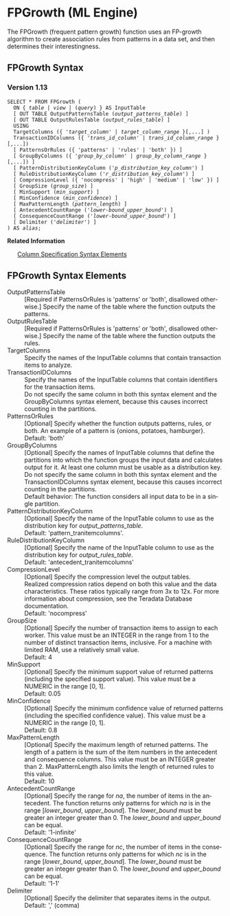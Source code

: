 <html><head></head><body><div class="nested0" aria-labelledby="ariaid-title1" topicindex="1" topicid="hkq1507748964948" id="hkq1507748964948"><h1 class="title topictitle1" id="ariaid-title1">FPGrowth (ML Engine)</h1><div class="body conbody">
<p class="p">The FPGrowth (frequent pattern growth) function uses an FP-growth algorithm to create association rules from patterns in a data set, and then determines their interestingness.</p></div><div class="topic reference nested1" aria-labelledby="ariaid-title2" topicindex="2" topicid="ppg1507749188210" xml:lang="en-us" lang="en-us" id="ppg1507749188210">
<h2 class="title topictitle2" id="ariaid-title2">FPGrowth Syntax</h2><div class="body refbody"><div class="section" id="ppg1507749188210__section_N1000E_N1000C_N10001">
<h3 class="title sectiontitle">Version <span>1.13</span></h3><pre class="pre codeblock" xml:space="preserve"><code>SELECT * FROM FPGrowth (
  <span>ON { <var class="keyword varname">table</var> | <var class="keyword varname">view</var> | (<var class="keyword varname">query</var>) }</span> AS InputTable
  [ OUT TABLE OutputPatternsTable (<var class="keyword varname">output_patterns_table</var>) ]
  [ OUT TABLE OutputRulesTable (<var class="keyword varname">output_rules_table</var>) ]
  USING
  TargetColumns ({ '<var class="keyword varname">target_column</var>' | <var class="keyword varname">target_column_range</var> }[,...] )
  TransactionIDColumns ({ '<var class="keyword varname">trans_id_column</var>' | <var class="keyword varname">trans_id_column_range</var> }[,...])
  [ PatternsOrRules ({ 'patterns' | 'rules' | 'both' }) ]
  [ GroupByColumns ({ '<var class="keyword varname">group_by_column</var>' | <var class="keyword varname">group_by_column_range</var> }[,...]) ]
  [ PatternDistributionKeyColumn ('<var class="keyword varname">p_distribution_key_column</var>') ]
  [ RuleDistributionKeyColumn ('<var class="keyword varname">r_distribution_key_column</var>') ]
  [ CompressionLevel ({ 'nocompress' | 'high' | 'medium' | 'low' }) ]
  [ GroupSize (<var class="keyword varname">group_size</var>) ]
  [ MinSupport (<var class="keyword varname">min_support</var>) ]
  [ MinConfidence (<var class="keyword varname">min_confidence</var>) ]
  [ MaxPatternLength (<var class="keyword varname">pattern_length</var>) ]
  [ AntecedentCountRange ('<var class="keyword varname">lower-bound_upper_bound</var>') ]
  [ ConsequenceCountRange ('<var class="keyword varname">lower-bound_upper_bound</var>') ]
  [ Delimiter ('<var class="keyword varname">delimiter</var>') ]
) AS <var class="keyword varname">alias</var>;</code></pre></div></div><div class="related-links"><div class="linklistheader"><p></p><b>Related Information</b></div>
<ul class="linklist linklist relinfo"><div class="linklistmember"><a href="ndv1557782188375.md">Column Specification Syntax Elements</a></div></ul></div></div><div class="topic reference nested1" aria-labelledby="ariaid-title3" topicindex="3" topicid="gfm1507749191870" xml:lang="en-us" lang="en-us" id="gfm1507749191870">
<h2 class="title topictitle2" id="ariaid-title3">FPGrowth Syntax Elements</h2><div class="body refbody"><div class="section" id="gfm1507749191870__section_N10011_N1000E_N10001"><dl class="dl parml"><dt class="dt pt dlterm">OutputPatternsTable</dt><dd class="dd pd">[Required if PatternsOrRules is 'patterns' or 'both', disallowed otherwise.] Specify the name of the table where the function outputs the patterns.</dd><dt class="dt pt dlterm">OutputRulesTable</dt><dd class="dd pd">[Required if PatternsOrRules is 'patterns' or 'both', disallowed otherwise.] Specify the name of the table where the function outputs the rules.</dd><dt class="dt pt dlterm">TargetColumns</dt><dd class="dd pd">Specify the names of the InputTable columns that contain transaction items to analyze.</dd><dt class="dt pt dlterm">TransactionIDColumns</dt><dd class="dd pd">Specify the names of the InputTable columns that contain identifiers for the transaction items.</dd><dd class="dd pd ddexpand">Do not specify the same column in both this syntax element and the GroupByColumns syntax element, because this causes incorrect counting in the partitions.</dd><dt class="dt pt dlterm">PatternsOrRules</dt><dd class="dd pd">[Optional] Specify whether the function outputs patterns, rules, or both. An example of a pattern is {onions, potatoes, hamburger}.</dd><dd class="dd pd ddexpand">Default: 'both'</dd><dt class="dt pt dlterm">GroupByColumns</dt><dd class="dd pd">[Optional] Specify the names of InputTable columns that define the partitions into which the function groups the input data and calculates output for it. At least one column must be usable as a distribution key.</dd><dd class="dd pd ddexpand">Do not specify the same column in both this syntax element and the TransactionIDColumns syntax element, because this causes incorrect counting in the partitions.</dd><dd class="dd pd ddexpand">Default behavior: The function considers all input data to be in a single partition.</dd><dt class="dt pt dlterm">PatternDistributionKeyColumn</dt><dd class="dd pd">[Optional] Specify the name of the InputTable column to use as the distribution key for <var class="keyword varname">output_patterns_table</var>.</dd><dd class="dd pd ddexpand">Default: 'pattern_tranitemcolumns'.</dd><dt class="dt pt dlterm">RuleDistributionKeyColumn</dt><dd class="dd pd">[Optional] Specify the name of the InputTable column to use as the distribution key for <var class="keyword varname">output_rules_table</var>.</dd><dd class="dd pd ddexpand">Default: 'antecedent_tranitemcolumns'</dd><dt class="dt pt dlterm">CompressionLevel</dt><dd class="dd pd">[Optional] Specify the compression level the output tables.</dd><dd class="dd pd ddexpand">Realized compression ratios depend on both this value and the data characteristics. These ratios typically range from 3x to 12x. For more information about compression, see the Teradata Database documentation.</dd><dd class="dd pd ddexpand">Default: 'nocompress'</dd><dt class="dt pt dlterm">GroupSize</dt><dd class="dd pd">[Optional] Specify the number of transaction items to assign to each worker. This value must be an INTEGER in the range from 1 to the number of distinct transaction items, inclusive. For a machine with limited RAM, use a relatively small value.</dd><dd class="dd pd ddexpand">Default: 4</dd><dt class="dt pt dlterm">MinSupport</dt><dd class="dd pd">[Optional] Specify the minimum support value of returned patterns (including the specified support value). This value must be a NUMERIC in the range [0, 1].</dd><dd class="dd pd ddexpand">Default: 0.05</dd><dt class="dt pt dlterm">MinConfidence</dt><dd class="dd pd">[Optional] Specify the minimum confidence value of returned patterns (including the specified confidence value). This value must be a NUMERIC in the range [0, 1].</dd><dd class="dd pd ddexpand">Default: 0.8</dd><dt class="dt pt dlterm">MaxPatternLength</dt><dd class="dd pd">[Optional] Specify the maximum length of returned patterns. The length of a pattern is the sum of the item numbers in the antecedent and consequence columns. This value must be an INTEGER greater than 2. MaxPatternLength also limits the length of returned rules to this value.</dd><dd class="dd pd ddexpand">Default: 10</dd><dt class="dt pt dlterm">AntecedentCountRange</dt><dd class="dd pd">[Optional] Specify the range for <var class="keyword varname">na</var>, the number of items in the antecedent. The function returns only patterns for which <var class="keyword varname">na</var> is in the range [<var class="keyword varname">lower_bound</var>, <var class="keyword varname">upper_bound</var>]. The <var class="keyword varname">lower_bound</var> must be greater an integer greater than 0. The <var class="keyword varname">lower_bound</var> and <var class="keyword varname">upper_bound</var> can be equal.</dd><dd class="dd pd ddexpand">Default: '1-infinite'</dd><dt class="dt pt dlterm">ConsequenceCountRange</dt><dd class="dd pd">[Optional] Specify the range for <var class="keyword varname">nc</var>, the number of items in the consequence. The function returns only patterns for which <var class="keyword varname">nc</var> is in the range [<var class="keyword varname">lower_bound</var>, <var class="keyword varname">upper_bound</var>]. The <var class="keyword varname">lower_bound</var> must be greater an integer greater than 0. The <var class="keyword varname">lower_bound</var> and <var class="keyword varname">upper_bound</var> can be equal.</dd><dd class="dd pd ddexpand">Default: '1-1'</dd><dt class="dt pt dlterm">Delimiter</dt><dd class="dd pd">[Optional] Specify the delimiter that separates items in the output.</dd><dd class="dd pd ddexpand">Default: ',' (comma)</dd></dl></div></div></div></div></body></html>
